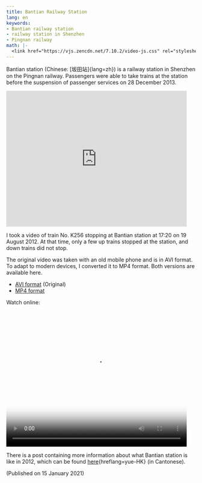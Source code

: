 ```yaml
---
title: Bantian Railway Station
lang: en
keywords:
- Bantian railway station
- railway station in Shenzhen
- Pingnan railway
math: |-
  <link href="https://vjs.zencdn.net/7.10.2/video-js.css" rel="stylesheet"/>
---
```


Bantian station (Chinese: [坂田站]{lang=zh}) is a railway station in Shenzhen on the Pingnan railway. Passengers were able to take trains at the station before the suspension of passenger services on 28 December 2013.

<iframe scrolling="no" marginheight="0" marginwidth="0" src="https://maps.google.com/maps?width=480&amp;height=360&amp;hl=en&amp;q=Bantian%20Railway%20Station+(Bantian%20Railway%20Station)&amp;t=&amp;z=16&amp;ie=UTF8&amp;iwloc=B&amp;output=embed" width="480" height="360" style="max-width: 100%;" frameborder="0"></iframe>

I took a video of train No. K256 stopping at Bantian station at 17:20 on 19 August 2012. At that time, only a few up trains stopped at the station, and down trains did not stop.

The original video was taken with an old mobile phone and is in AVI format. To adapt to modern devices, I converted it to MP4 format. Both versions are available here.

- [AVI format](https://cdn.jsdelivr.net/gh/ayaka14732/syyon-vencie@large-files/20120819-1720%E5%9D%82%E7%94%B0%E7%AB%99.avi) (Original)
- [MP4 format](https://cdn.jsdelivr.net/gh/ayaka14732/syyon-vencie@large-files/20120819-1720%E5%9D%82%E7%94%B0%E7%AB%99.mp4)

Watch online:

<video id="my-video" class="video-js" controls preload="auto" width="480" height="360" style="max-width: 100%;" poster="poster.jpg" data-setup="{}">
<source src="https://cdn.jsdelivr.net/gh/ayaka14732/syyon-vencie@large-files/20120819-1720%E5%9D%82%E7%94%B0%E7%AB%99.mp4" type="video/mp4"/>
<p class="vjs-no-js">To view this video please enable JavaScript, and consider upgrading to a web browser that <a href="https://videojs.com/html5-video-support/" target="_blank">supports HTML5 video</a>.</p>
</video>
<script src="https://vjs.zencdn.net/7.10.2/video.min.js"></script>

There is a post containing more information about what Bantian station is like in 2012, which can be found [here](https://web.archive.org/web/20210115082059/https://www.hkitalk.net/HKiTalk2/thread-699426-1-1.html){hreflang=yue-HK} (in Cantonese).

(Published on 15 January 2021)
